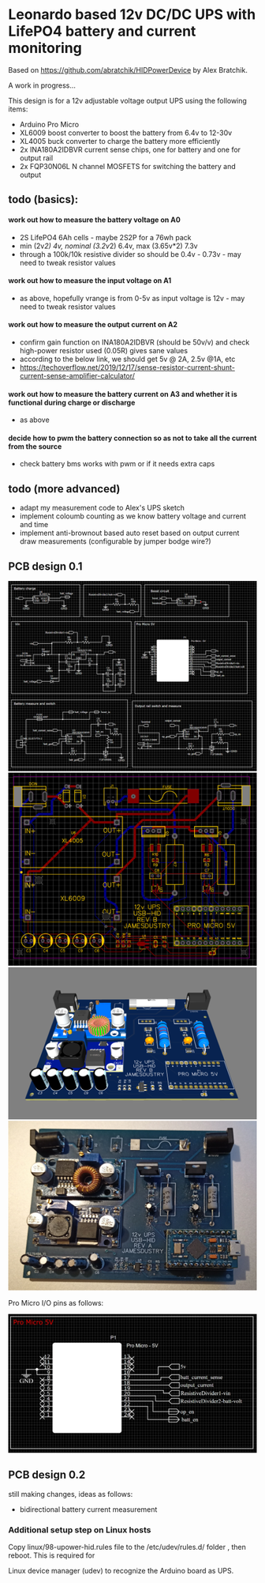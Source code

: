 # Leonardo based 12v DC/DC UPS with LifePO4 battery and current monitoring

Based on https://github.com/abratchik/HIDPowerDevice by Alex Bratchik.

A work in progress... 

This design is for a 12v adjustable voltage output UPS using the following items:

* Arduino Pro Micro
* XL6009 boost converter to boost the battery from 6.4v to 12-30v
* XL4005 buck converter to charge the battery more efficiently
* 2x INA180A2IDBVR current sense chips, one for battery and one for output rail
* 2x FQP30N06L N channel MOSFETS for switching the battery and output

## todo (basics):

#### work out how to measure the battery voltage on A0
* 2S LifePO4 6Ah cells - maybe 2S2P for a 76wh pack
* min (2v*2) 4v, nominal (3.2v*2) 6.4v, max (3.65v*2) 7.3v
* through a 100k/10k resistive divider so should be 0.4v - 0.73v - may need to tweak resistor values

#### work out how to measure the input voltage on A1
* as above, hopefully vrange is from 0-5v as input voltage is 12v - may need to tweak resistor values

#### work out how to measure the output current on A2
* confirm gain function on INA180A2IDBVR (should be 50v/v) and check high-power resistor used (0.05R) gives sane values
* according to the below link, we should get 5v @ 2A, 2.5v @1A, etc
* https://techoverflow.net/2019/12/17/sense-resistor-current-shunt-current-sense-amplifier-calculator/

#### work out how to measure the battery current on A3 and whether it is functional during charge or discharge
* as above

#### decide how to pwm the battery connection so as not to take all the current from the source
* check battery bms works with pwm or if it needs extra caps


## todo (more advanced)

* adapt my measurement code to Alex's UPS sketch
* implement coloumb counting as we know battery voltage and current and time
* implement anti-brownout based auto reset based on output current draw measurements (configurable by jumper bodge wire?)

## PCB design 0.1

![Schematic](https://github.com/blackandwhitetux/JamesUPS/blob/master/pcb_design/schematic.png)
![Gerber render 2D](https://github.com/blackandwhitetux/JamesUPS/blob/master/pcb_design/gerber_render.png)
![PCB Render 3D](https://github.com/blackandwhitetux/JamesUPS/blob/master/pcb_design/board_render.png)
![Board photo](https://github.com/blackandwhitetux/JamesUPS/blob/master/pcb_design/serial_number_0001.jpg)

Pro Micro I/O pins as follows:

![MCU Pinouts](https://github.com/blackandwhitetux/JamesUPS/blob/master/pcb_design/mcu_pinout.png)

## PCB design 0.2

still making changes, ideas as follows:

* bidirectional battery current measurement



### Additional setup step on Linux hosts

Copy linux/98-upower-hid.rules file to the /etc/udev/rules.d/ folder , then reboot. This is required for

Linux device manager (udev) to recognize the Arduino board as UPS. 
